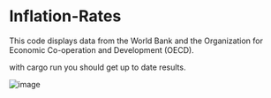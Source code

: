 # Inflation-Rates
This code displays data from the World Bank and the Organization for Economic Co-operation and Development (OECD).

with cargo run you should get up to date results.

![image](https://user-images.githubusercontent.com/92670917/194730860-35348255-9cdf-4cd0-a801-8bd8992bfade.png)

